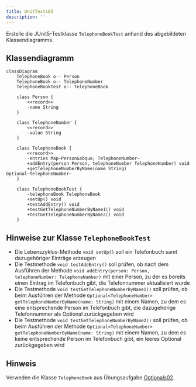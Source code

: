 ```yaml
---
title: UnitTests03
description: ''
---
```


Erstelle die JUnit5-Testklasse `TelephoneBookTest` anhand des abgebildeten
Klassendiagramms.

## Klassendiagramm

```mermaid
classDiagram
    TelephoneBook o-- Person
    TelephoneBook o-- TelephoneNumber
    TelephoneBookTest o-- TelephoneBook

    class Person {
        <<record>>
        -name String
    }

    class TelephoneNumber {
        <<record>>
        -value String
    }

    class TelephoneBook {
        <<record>>
        -entries Map~Person&sbquo; TelephoneNumber~
        +addEntry(person Person, telephoneNumber TelephoneNumber) void
        +getTelephoneNumberByName(name String) Optional~TelephoneNumber~
    }

    class TelephoneBookTest {
        -telephoneBook TelephoneBook
        +setUp() void
        +testAddEntry() void
        +testGetTelephoneNumberByName1() void
        +testGetTelephoneNumberByName2() void
    }
```

## Hinweise zur Klasse `TelephoneBookTest`

- Die Lebenszyklus-Methode `void setUp()` soll ein Telefonbuch samt
  dazugehöriger Einträge erzeugen
- Die Testmethode `void testAddEntry()` soll prüfen, ob nach dem Ausführen der
  Methode `void addEntry(person: Person, telephoneNumber: TelephoneNumber)` mit
  einer Person, zu der es bereits einen Eintrag im Telefonbuch gibt, die
  Telefonnummer aktualisiert wurde
- Die Testmethode `void testGetTelephoneNumberByName1()` soll prüfen, ob beim
  Ausführen der Methode
  `Optional<TelephoneNumber> getTelephoneNumberByName(name: String)` mit einem
  Namen, zu dem es eine entsprechende Person im Telefonbuch gibt, die
  dazugehörige Telefonnummer als Optional zurückgegeben wird
- Die Testmethode `void testGetTelephoneNumberByName2()` soll prüfen, ob beim
  Ausführen der Methode
  `Optional<TelephoneNumber> getTelephoneNumberByName(name: String)` mit einem
  Namen, zu dem es keine entsprechende Person im Telefonbuch gibt, ein leeres
  Optional zurückgegeben wird

## Hinweis

Verweden die Klasse `TelephoneBook` aus Übungsaufgabe
[Optionals02](../optionals/optionals02).
